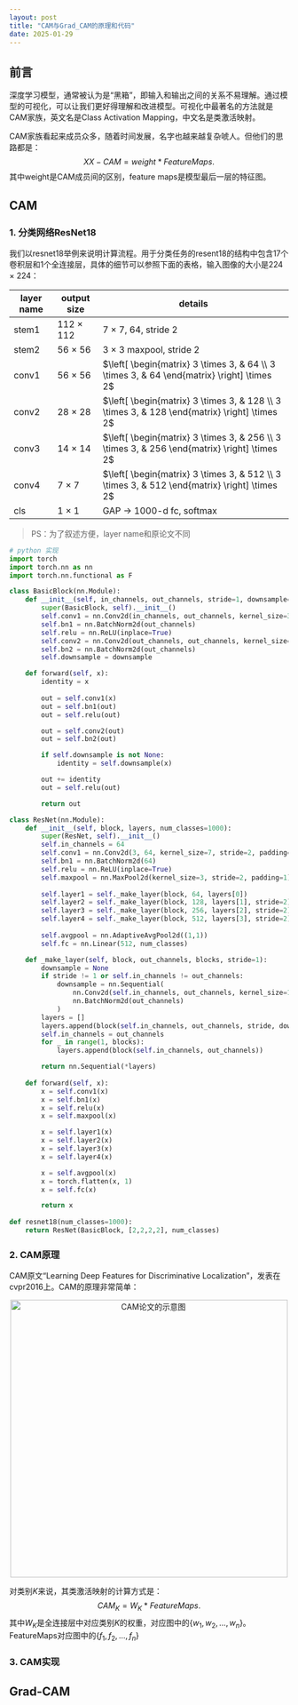 ```yaml
---
layout: post
title: "CAM与Grad_CAM的原理和代码"
date: 2025-01-29
---
```


## 前言

深度学习模型，通常被认为是“黑箱”，即输入和输出之间的关系不易理解。通过模型的可视化，可以让我们更好得理解和改进模型。可视化中最著名的方法就是CAM家族，英文名是Class Activation Mapping，中文名是类激活映射。

CAM家族看起来成员众多，随着时间发展，名字也越来越复杂唬人。但他们的思路都是：
$$
XX-CAM = weight * FeatureMaps.
$$
其中weight是CAM成员间的区别，feature maps是模型最后一层的特征图。

## CAM

### 1. 分类网络ResNet18

我们以resnet18举例来说明计算流程。用于分类任务的resent18的结构中包含17个卷积层和1个全连接层，具体的细节可以参照下面的表格，输入图像的大小是224 $\times$ 224：


| layer name  | output size         | details                        |
|-------------|---------------------|--------------------------------|
| stem1       | 112 $\times$ 112    | 7 $\times$ 7, 64, stride 2     |
| stem2       | 56 $\times$ 56      | 3 $\times$ 3 maxpool, stride 2 |
| conv1       | 56 $\times$ 56      | $\left[ \begin{matrix} 3 \times 3, & 64 \\ 3 \times 3, & 64 \end{matrix} \right] \times 2$ |
| conv2       | 28 $\times$ 28      | $\left[ \begin{matrix} 3 \times 3, & 128 \\ 3 \times 3, & 128 \end{matrix} \right] \times 2$ |
| conv3       | 14 $\times$ 14      | $\left[ \begin{matrix} 3 \times 3, & 256 \\ 3 \times 3, & 256 \end{matrix} \right] \times 2$ |
| conv4       | 7 $\times$ 7        | $\left[ \begin{matrix} 3 \times 3, & 512 \\ 3 \times 3, & 512 \end{matrix} \right] \times 2$ |
| cls         | 1 $\times$ 1        | GAP -> 1000-d fc, softmax      |

> PS：为了叙述方便，layer name和原论文不同

```python
# python 实现
import torch
import torch.nn as nn
import torch.nn.functional as F

class BasicBlock(nn.Module):
    def __init__(self, in_channels, out_channels, stride=1, downsample=None):
        super(BasicBlock, self).__init__()
        self.conv1 = nn.Conv2d(in_channels, out_channels, kernel_size=3, stride=stride, padding=1, bias=False)
        self.bn1 = nn.BatchNorm2d(out_channels)
        self.relu = nn.ReLU(inplace=True)
        self.conv2 = nn.Conv2d(out_channels, out_channels, kernel_size=3, stride=1, padding=1, bias=False)
        self.bn2 = nn.BatchNorm2d(out_channels)
        self.downsample = downsample

    def forward(self, x):
        identity = x
        
        out = self.conv1(x)
        out = self.bn1(out)
        out = self.relu(out)

        out = self.conv2(out)
        out = self.bn2(out)

        if self.downsample is not None:
            identity = self.downsample(x)

        out += identity
        out = self.relu(out)

        return out

class ResNet(nn.Module):
    def __init__(self, block, layers, num_classes=1000):
        super(ResNet, self).__init__()
        self.in_channels = 64
        self.conv1 = nn.Conv2d(3, 64, kernel_size=7, stride=2, padding=3, bias=False)
        self.bn1 = nn.BatchNorm2d(64)
        self.relu = nn.ReLU(inplace=True)
        self.maxpool = nn.MaxPool2d(kernel_size=3, stride=2, padding=1)
    
        self.layer1 = self._make_layer(block, 64, layers[0])
        self.layer2 = self._make_layer(block, 128, layers[1], stride=2)
        self.layer3 = self._make_layer(block, 256, layers[2], stride=2)
        self.layer4 = self._make_layer(block, 512, layers[3], stride=2)
    
        self.avgpool = nn.AdaptiveAvgPool2d((1,1))
        self.fc = nn.Linear(512, num_classes)

    def _make_layer(self, block, out_channels, blocks, stride=1):
        downsample = None
        if stride != 1 or self.in_channels != out_channels:
            downsample = nn.Sequential(
                nn.Conv2d(self.in_channels, out_channels, kernel_size=1, stride=stride, bias=False),
                nn.BatchNorm2d(out_channels)
            )
        layers = []
        layers.append(block(self.in_channels, out_channels, stride, downsample))
        self.in_channels = out_channels
        for _ in range(1, blocks):
            layers.append(block(self.in_channels, out_channels))

        return nn.Sequential(*layers)
    
    def forward(self, x):
        x = self.conv1(x)
        x = self.bn1(x)
        x = self.relu(x)
        x = self.maxpool(x)

        x = self.layer1(x)
        x = self.layer2(x)
        x = self.layer3(x)
        x = self.layer4(x)

        x = self.avgpool(x)
        x = torch.flatten(x, 1)
        x = self.fc(x)

        return x
        
def resnet18(num_classes=1000):
    return ResNet(BasicBlock, [2,2,2,2], num_classes) 
```
### 2. CAM原理
CAM原文“Learning Deep Features for Discriminative Localization”，发表在cvpr2016上。CAM的原理非常简单：

<p align="center">
    <img src="https://lzaya.github.io/assets/images/cam.png" alt="CAM论文的示意图" width=500/>
</p>

对类别$K$来说，其类激活映射的计算方式是：
$$
CAM_{K} = W_{K} * FeatureMaps.
$$ 
其中$W_{K}$是全连接层中对应类别$K$的权重，对应图中的$\{w_{1}, w_{2}, ..., w_{n} \}$。FeatureMaps对应图中的$\{f_{1}, f_{2}, ..., f_{n} \}$

### 3. CAM实现

## Grad-CAM
